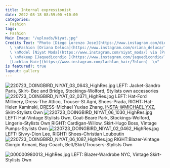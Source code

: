 ```yaml
---
title: Internal expressionist
date: 2022-08-18 08:59:00 +10:00
categories:
- Fashion
tags:
- Fashion
Main Image: "/uploads/Niyat.jpg"
Credits Text: "Photo [Diego Lorenzo Jose](https://www.instagram.com/diegolorenzojose/?hl=en)
  \ \nFashion [Oriana Deluca](https://www.instagram.com/oriana_deluca/?max_id=1700696905577494160)
  \ \nModel [Niyat Moda](https://www.instagram.com/niyat_moda/) via [Priscillas](https://www.instagram.com/priscillasmodels/?hl=en)
  \ \nMakeup [Jaquedicondio ](https://www.instagram.com/jaquedicondio/?hl=en)   \nHair
  [Lachlan Hair](https://www.instagram.com/lachlan_hair/?hl=en)  \n"
is featured?: true
layout: gallery
---
```


![220723_DOINGBIRD_NIYAT_03_0643_HighRes.jpg](/uploads/220723_DOINGBIRD_NIYAT_03_0643_HighRes.jpg)
LEFT: Jacket-Sandro Paris, Skirt- Bec and Bridge, Stockings-Wolford, Stylists own accessories
![220723_DOINGBIRD_NIYAT_02_0371_HighRes.jpg](/uploads/220723_DOINGBIRD_NIYAT_02_0371_HighRes.jpg)
LEFT: Hat-Ford Millinery,
Dress-The Attico, Trouser-St Agni,
Shoes-Prada,    RIGHT: Hat-Helen Kaminski,
DRESS-Michael Yuxiao Zhang, INSTA-@MICHAEL.YXZ,
Skirt-Stylists Own
![220723_DOINGBIRD_NIYAT_06_1030_HighRes.jpg](/uploads/220723_DOINGBIRD_NIYAT_06_1030_HighRes.jpg)
LEFT: Hat-Vintage Stylists Own, Coat-Beare Park, Stockings-Wolford, Lingerie-Stylists Own RIGHT: Cardigan-Willow, Skirt-Hugo Boss, Vintage Pumps-Stylists Own
![220723_DOINGBIRD_NIYAT_02_0462_HighRes.jpg](/uploads/220723_DOINGBIRD_NIYAT_02_0462_HighRes.jpg)
LEFT: Sivvy-Dion Lee, RIGHT: Shoes-Christian Louboutin
![220723_DOINGBIRD_NIYAT_06_1087_HighRes.jpg](/uploads/220723_DOINGBIRD_NIYAT_06_1087_HighRes.jpg)
RIGHT:Blazer-Vintage Giorgio Armani, Bag-Coach, Belt/Skirt/Trousers-Stylists Own


![000000980013_HighRes.jpg](/uploads/000000980013_HighRes.jpg)
LEFT: Blazer-Wardrobe NYC, Vintage Skirt-Stylists Own